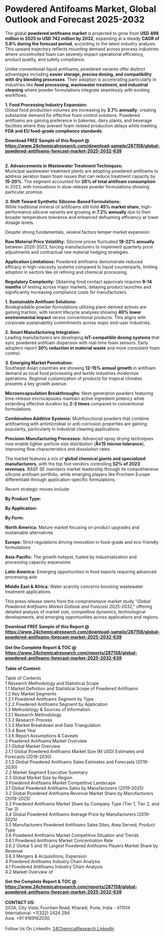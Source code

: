 <h1>Powdered Antifoams Market, Global Outlook and Forecast 2025-2032</h1><p>The global <strong>powdered antifoams market</strong> is projected to grow from <strong>USD 498 million in 2025 to USD 742 million by 2032</strong>, expanding at a steady <strong>CAGR of 5.8% during the forecast period</strong>, according to the latest industry analysis. This upward trajectory reflects mounting demand across process industries where uncontrolled foam can severely impact operational efficiency, product quality, and safety compliance.</p><p>Unlike conventional liquid antifoams, powdered variants offer distinct advantages including <strong>easier storage, precise dosing, and compatibility with dry blending processes</strong>. Their adoption is accelerating particularly in industries like <strong>food processing, wastewater treatment, and industrial cleaning</strong> where powder formulations integrate seamlessly with existing workflows.</p><p><strong>1. Food Processing Industry Expansion:</strong><br>
Global food production volumes are increasing by <strong>3.7% annually</strong>, creating substantial demand for effective foam control solutions. Powdered antifoams are gaining preference in bakeries, dairy plants, and beverage facilities where they prevent foam-related production delays while meeting <strong>FDA and EU food-grade compliance standards</strong>.</p><div><b>Download FREE Sample of this Report @ 
            <a href="https://www.24chemicalresearch.com/download-sample/287158/global-powdered-antifoams-forecast-market-2025-2032-639">
            https://www.24chemicalresearch.com/download-sample/287158/global-powdered-antifoams-forecast-market-2025-2032-639</a></b></div><br><p><strong>2. Advancements in Wastewater Treatment Techniques:</strong><br>
Municipal wastewater treatment plants are adopting powdered antifoams to address aeration basin foam issues that can reduce treatment capacity by <strong>15-20%</strong>. The segment accounted for <strong>28% of total antifoam consumption</strong> in 2023, with innovations in slow-release powder formulations showing particular promise.</p><p><strong>3. Shift Toward Synthetic Silicone-Based Formulations:</strong><br>
While traditional mineral oil antifoams still hold <strong>45% market share</strong>, high-performance silicone variants are growing at <strong>7.2% annually</strong> due to their broader temperature tolerance and enhanced defoaming efficiency at lower dosage levels.</p><p>Despite strong fundamentals, several factors temper market expansion:</p><p><strong>Raw Material Price Volatility:</strong> Silicone prices fluctuated <strong>18-22% annually</strong> between 2020-2023, forcing manufacturers to implement quarterly price adjustments and contractual raw material hedging strategies.</p><p><strong>Application Limitations:</strong> Powdered antifoams demonstrate reduced efficacy in high-viscosity systems compared to liquid counterparts, limiting adoption in sectors like oil refining and chemical processing.</p><p><strong>Regulatory Complexity:</strong> Obtaining food contact approvals requires <strong>9-14 months</strong> of testing across major markets, delaying product launches and significantly increasing compliance costs for manufacturers.</p><p><strong>1. Sustainable Antifoam Solutions:</strong><br>
Biodegradable powder formulations utilizing plant-derived actives are gaining traction, with recent lifecycle analyses showing <strong>40% lower environmental impact</strong> versus conventional products. This aligns with corporate sustainability commitments across major end-user industries.</p><p><strong>2. Smart Manufacturing Integration:</strong><br>
Leading manufacturers are developing <strong>IoT-compatible dosing systems</strong> that sync powdered antifoam dispersion with real-time foam sensors. Early adopters report <strong>30% reduction in material waste</strong> and more consistent foam control.</p><p><strong>3. Emerging Market Penetration:</strong><br>
Southeast Asian countries are showing <strong>12-15% annual growth</strong> in antifoam demand as local food processing and textile industries modernize operations. Regional customization of products for tropical climates presents a key growth avenue.</p><p><strong>Microencapsulation Breakthroughs:</strong> Next-generation powders featuring time-release microcapsules maintain active ingredient potency while extending effective duration by <strong>2-3 times</strong> compared to conventional formulations.</p><p><strong>Combination Additive Systems:</strong> Multifunctional powders that combine antifoaming with antimicrobial or anti-corrosion properties are gaining popularity, particularly in industrial cleaning applications.</p><p><strong>Precision Manufacturing Processes:</strong> Advanced spray drying techniques now enable tighter particle size distribution (<strong>Â±15 micron tolerance</strong>), improving flow characteristics and dissolution rates.</p><p>The market features a mix of <strong>global chemical giants and specialized manufacturers</strong>, with the top five vendors controlling <strong>52% of 2023 revenues</strong>. BASF SE maintains market leadership through its comprehensive silicone antifoam portfolio, while emerging players like Prochem Europe differentiate through application-specific formulations.</p><p>Recent strategic moves include:</p><p><strong>By Product Type:</strong></p><p><strong>By Application:</strong></p><p><strong>By Form:</strong></p><p><strong>North America:</strong> Mature market focusing on product upgrades and sustainable alternatives</p><p><strong>Europe:</strong> Strict regulations driving innovation in food-grade and eco-friendly formulations</p><p><strong>Asia-Pacific:</strong> The growth hotspot, fueled by industrialization and processing capacity expansions</p><p><strong>Latin America:</strong> Emerging opportunities in food exports requiring advanced processing aids</p><p><strong>Middle East &amp; Africa:</strong> Water scarcity concerns boosting wastewater treatment applications</p><p>This press release stems from the comprehensive market study "<em>Global Powdered Antifoams Market Outlook and Forecast 2025-2032</em>," offering detailed analysis of market size, competitive dynamics, technological developments, and emerging opportunities across applications and regions.</p><div><b>Download FREE Sample of this Report @ 
            <a href="https://www.24chemicalresearch.com/download-sample/287158/global-powdered-antifoams-forecast-market-2025-2032-639">
            https://www.24chemicalresearch.com/download-sample/287158/global-powdered-antifoams-forecast-market-2025-2032-639</a></b></div><br><div><b>Get the Complete Report & TOC @ 
            <a href="https://www.24chemicalresearch.com/reports/287158/global-powdered-antifoams-forecast-market-2025-2032-639">
            https://www.24chemicalresearch.com/reports/287158/global-powdered-antifoams-forecast-market-2025-2032-639</a></b></div><br>
            <b>Table of Content:</b><p>Table of Contents<br />
1 Research Methodology and Statistical Scope<br />
1.1 Market Definition and Statistical Scope of Powdered Antifoams<br />
1.2 Key Market Segments<br />
1.2.1 Powdered Antifoams Segment by Type<br />
1.2.2 Powdered Antifoams Segment by Application<br />
1.3 Methodology & Sources of Information<br />
1.3.1 Research Methodology<br />
1.3.2 Research Process<br />
1.3.3 Market Breakdown and Data Triangulation<br />
1.3.4 Base Year<br />
1.3.5 Report Assumptions & Caveats<br />
2 Powdered Antifoams Market Overview<br />
2.1 Global Market Overview<br />
2.1.1 Global Powdered Antifoams Market Size (M USD) Estimates and Forecasts (2019-2030)<br />
2.1.2 Global Powdered Antifoams Sales Estimates and Forecasts (2019-2030)<br />
2.2 Market Segment Executive Summary<br />
2.3 Global Market Size by Region<br />
3 Powdered Antifoams Market Competitive Landscape<br />
3.1 Global Powdered Antifoams Sales by Manufacturers (2019-2025)<br />
3.2 Global Powdered Antifoams Revenue Market Share by Manufacturers (2019-2025)<br />
3.3 Powdered Antifoams Market Share by Company Type (Tier 1, Tier 2, and Tier 3)<br />
3.4 Global Powdered Antifoams Average Price by Manufacturers (2019-2025)<br />
3.5 Manufacturers Powdered Antifoams Sales Sites, Area Served, Product Type<br />
3.6 Powdered Antifoams Market Competitive Situation and Trends<br />
3.6.1 Powdered Antifoams Market Concentration Rate<br />
3.6.2 Global 5 and 10 Largest Powdered Antifoams Players Market Share by Revenue<br />
3.6.3 Mergers & Acquisitions, Expansion<br />
4 Powdered Antifoams Industry Chain Analysis<br />
4.1 Powdered Antifoams Industry Chain Analysis<br />
4.2 Market Overview of</p><div><b>Get the Complete Report & TOC @ 
            <a href="https://www.24chemicalresearch.com/reports/287158/global-powdered-antifoams-forecast-market-2025-2032-639">
            https://www.24chemicalresearch.com/reports/287158/global-powdered-antifoams-forecast-market-2025-2032-639</a></b></div><br><b>CONTACT US:</b><br>
            203A, City Vista, Fountain Road, Kharadi, Pune, India - 411014<br>
            International: +1(332) 2424 294<br>
            Asia: +91 9169162030 <br><br>
            Follow Us On LinkedIn: <a href="https://www.linkedin.com/company/24chemicalresearch/">24ChemicalResearch LinkedIn</a>